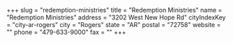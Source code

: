 +++
slug = "redemption-ministries"
title = "Redemption Ministries"
name = "Redemption Ministries"
address = "3202 West New Hope Rd"
cityIndexKey = "city-ar-rogers"
city = "Rogers"
state = "AR"
postal = "72758"
website = ""
phone = "479-633-9000"
fax = ""
+++
